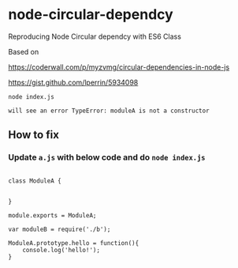 # node-circular-dependcy
Reproducing Node Circular dependcy with ES6 Class

Based on 

https://coderwall.com/p/myzvmg/circular-dependencies-in-node-js

https://gist.github.com/lperrin/5934098

`node index.js`

`will see an error TypeError: moduleA is not a constructor`

## How to fix

### Update `a.js` with below code and do `node index.js`

```

class ModuleA {

	
}

module.exports = ModuleA;

var moduleB = require('./b');

ModuleA.prototype.hello = function(){
	console.log('hello!');
}

```


